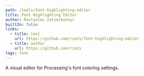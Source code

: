 ```yaml
---
path: /tools/font-highlighting-editor
title: Font Highlighting Editor
author: Rostyslav Zatserkovnyi
builtIn: false
links:
  - title: tool
    url: https://github.com/rzats/font-highlighting-editor
  - title: author
    url: https://github.com/rzats
tags: font
---
```

A visual editor for Processing's font coloring settings.
